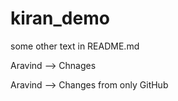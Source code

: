 # kiran_demo
some other text in README.md

Aravind --> Chnages


Aravind --> Changes from only GitHub
